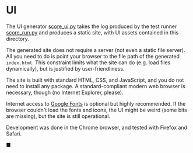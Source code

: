 # UI

The UI generator [score_ui.py](https://github.com/Leedehai/score/blob/master/score_ui.py)
takes the log produced by the test runner
[score_run.py](https://github.com/Leedehai/score/blob/master/score_run.py) and
produces a static site, with UI assets contained in this directory.

The generated site does not require a server (not even a static file server).
All you need to do is point your browser to the file path of the generated
`index.html`. This constraint limits what the site can do (e.g. load files
dynamically), but is justified by user-friendliness.

The site is built with standard HTML, CSS, and JavaScript, and you do not need
to install any package. A standard-compliant modern web browser is necessary,
though (no Internet Explorer, please).

Internet access to [Google Fonts](https://fonts.googleapis.com) is optional but
highly recommended. If the browser couldn't load the fonts and icons, the UI
might be weird (some bits are missing), but the site is still operational.

Development was done in the Chrome browser, and tested with Firefox and Safari.

■
